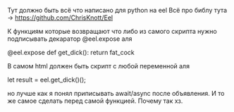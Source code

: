 Тут должно быть всё что написано для python на eel 
Всё про библу тута -> https://github.com/ChrisKnott/Eel

К функциям которые возвращают что либо из самого скрипта нужно подписывать декаратор
@eel.expose 
аля 

@eel.expose 
def get_dick():
    return fat_cock 
    
В самом html должен быть скрипт с любой переменной аля 

let result = eel.get_dick()(); 

но лучше как я понял приписывать await/async после объявления. И то же самое сделать перед самой функцией.
Почему так хз. 